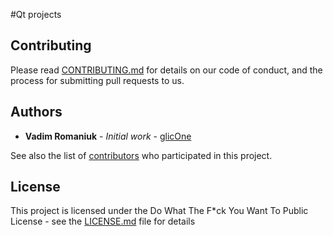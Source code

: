 #Qt projects

## Contributing

Please read [CONTRIBUTING.md](CONTRIBUTING.md) for details on our code of conduct, and the process for submitting pull requests to us.

## Authors

* **Vadim Romaniuk** - *Initial work* - [glicOne](https://github.com/RomaniukVadim)

See also the list of [contributors](https://github.com/RomaniukVadim/qt-projects/contributors) who participated in this project.

## License

This project is licensed under the Do What The F*ck You Want To Public License - see the [LICENSE.md](LICENSE.md) file for details

